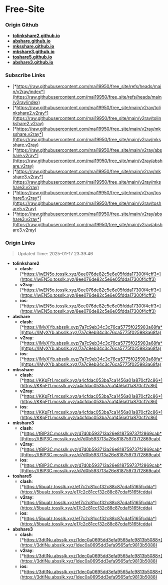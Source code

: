 # Free-Site

### Origin Github

- [**tolinkshare2.github.io**](https://github.com/tolinkshare2/tolinkshare2.github.io)
- [**abshare.github.io**](https://github.com/abshare/abshare.github.io)
- [**mksshare.github.io**](https://github.com/mksshare/mksshare.github.io)
- [**mkshare3.github.io**](https://github.com/mkshare3/mkshare3.github.io)
- [**toshare5.github.io**](https://github.com/toshare5/toshare5.github.io)
- [**abshare3.github.io**](https://github.com/abshare3/abshare3.github.io)

### Subscribe Links

- [*https://raw.githubusercontent.com/mai19950/free_site/refs/heads/main/v2ray/index*](https://raw.githubusercontent.com/mai19950/free_site/refs/heads/main/v2ray/index)
- [*https://raw.githubusercontent.com/mai19950/free_site/main/v2ray/tolinkshare2.v2ray*](https://raw.githubusercontent.com/mai19950/free_site/main/v2ray/tolinkshare2.v2ray)
- [*https://raw.githubusercontent.com/mai19950/free_site/main/v2ray/mksshare.v2ray*](https://raw.githubusercontent.com/mai19950/free_site/main/v2ray/mksshare.v2ray)
- [*https://raw.githubusercontent.com/mai19950/free_site/main/v2ray/abshare.v2ray*](https://raw.githubusercontent.com/mai19950/free_site/main/v2ray/abshare.v2ray)
- [*https://raw.githubusercontent.com/mai19950/free_site/main/v2ray/mkshare3.v2ray*](https://raw.githubusercontent.com/mai19950/free_site/main/v2ray/mkshare3.v2ray)
- [*https://raw.githubusercontent.com/mai19950/free_site/main/v2ray/toshare5.v2ray*](https://raw.githubusercontent.com/mai19950/free_site/main/v2ray/toshare5.v2ray)
- [*https://raw.githubusercontent.com/mai19950/free_site/main/v2ray/abshare3.v2ray*](https://raw.githubusercontent.com/mai19950/free_site/main/v2ray/abshare3.v2ray)

### Origin Links

> Updated Time: 2025-01-17 23:39:46

- **tolinkshare2**
  - **clash**: [*https://iwEN5o.tosslk.xyz/8ee076de82c5e6e05fdda17300f4cff3*](https://iwEN5o.tosslk.xyz/8ee076de82c5e6e05fdda17300f4cff3)
  - **v2ray**: [*https://iwEN5o.tosslk.xyz/8ee076de82c5e6e05fdda17300f4cff3*](https://iwEN5o.tosslk.xyz/8ee076de82c5e6e05fdda17300f4cff3)
  - **ios**: [*https://iwEN5o.tosslk.xyz/8ee076de82c5e6e05fdda17300f4cff3*](https://iwEN5o.tosslk.xyz/8ee076de82c5e6e05fdda17300f4cff3)
- **abshare**
  - **clash**: [*https://IMyXYb.absslk.xyz/7a7c9eb34c3c76ca5775f025983a68fa*](https://IMyXYb.absslk.xyz/7a7c9eb34c3c76ca5775f025983a68fa)
  - **v2ray**: [*https://IMyXYb.absslk.xyz/7a7c9eb34c3c76ca5775f025983a68fa*](https://IMyXYb.absslk.xyz/7a7c9eb34c3c76ca5775f025983a68fa)
  - **ios**: [*https://IMyXYb.absslk.xyz/7a7c9eb34c3c76ca5775f025983a68fa*](https://IMyXYb.absslk.xyz/7a7c9eb34c3c76ca5775f025983a68fa)
- **mksshare**
  - **clash**: [*https://KKpFt1.mcsslk.xyz/a4cfdac053ba7ca1456a01a870cf2c86*](https://KKpFt1.mcsslk.xyz/a4cfdac053ba7ca1456a01a870cf2c86)
  - **v2ray**: [*https://KKpFt1.mcsslk.xyz/a4cfdac053ba7ca1456a01a870cf2c86*](https://KKpFt1.mcsslk.xyz/a4cfdac053ba7ca1456a01a870cf2c86)
  - **ios**: [*https://KKpFt1.mcsslk.xyz/a4cfdac053ba7ca1456a01a870cf2c86*](https://KKpFt1.mcsslk.xyz/a4cfdac053ba7ca1456a01a870cf2c86)
- **mkshare3**
  - **clash**: [*https://tBlP3C.mcsslk.xyz/d7d0b593713a26e818759737f2869cab*](https://tBlP3C.mcsslk.xyz/d7d0b593713a26e818759737f2869cab)
  - **v2ray**: [*https://tBlP3C.mcsslk.xyz/d7d0b593713a26e818759737f2869cab*](https://tBlP3C.mcsslk.xyz/d7d0b593713a26e818759737f2869cab)
  - **ios**: [*https://tBlP3C.mcsslk.xyz/d7d0b593713a26e818759737f2869cab*](https://tBlP3C.mcsslk.xyz/d7d0b593713a26e818759737f2869cab)
- **toshare5**
  - **clash**: [*https://5buaIz.tosslk.xyz/e17c2c81ccf32c88c87cdaf5165fcdda*](https://5buaIz.tosslk.xyz/e17c2c81ccf32c88c87cdaf5165fcdda)
  - **v2ray**: [*https://5buaIz.tosslk.xyz/e17c2c81ccf32c88c87cdaf5165fcdda*](https://5buaIz.tosslk.xyz/e17c2c81ccf32c88c87cdaf5165fcdda)
  - **ios**: [*https://5buaIz.tosslk.xyz/e17c2c81ccf32c88c87cdaf5165fcdda*](https://5buaIz.tosslk.xyz/e17c2c81ccf32c88c87cdaf5165fcdda)
- **abshare3**
  - **clash**: [*https://3dtINu.absslk.xyz/1dec0a0695dd3efa9565afc9813b5088*](https://3dtINu.absslk.xyz/1dec0a0695dd3efa9565afc9813b5088)
  - **v2ray**: [*https://3dtINu.absslk.xyz/1dec0a0695dd3efa9565afc9813b5088*](https://3dtINu.absslk.xyz/1dec0a0695dd3efa9565afc9813b5088)
  - **ios**: [*https://3dtINu.absslk.xyz/1dec0a0695dd3efa9565afc9813b5088*](https://3dtINu.absslk.xyz/1dec0a0695dd3efa9565afc9813b5088)

